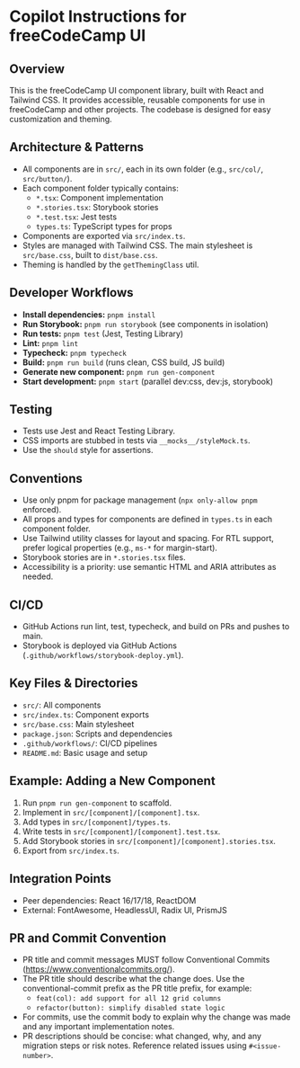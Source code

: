 # Copilot Instructions for freeCodeCamp UI

## Overview

This is the freeCodeCamp UI component library, built with React and Tailwind CSS. It provides accessible, reusable components for use in freeCodeCamp and other projects. The codebase is designed for easy customization and theming.

## Architecture & Patterns

- All components are in `src/`, each in its own folder (e.g., `src/col/`, `src/button/`).
- Each component folder typically contains:
  - `*.tsx`: Component implementation
  - `*.stories.tsx`: Storybook stories
  - `*.test.tsx`: Jest tests
  - `types.ts`: TypeScript types for props
- Components are exported via `src/index.ts`.
- Styles are managed with Tailwind CSS. The main stylesheet is `src/base.css`, built to `dist/base.css`.
- Theming is handled by the `getThemingClass` util.

## Developer Workflows

- **Install dependencies:** `pnpm install`
- **Run Storybook:** `pnpm run storybook` (see components in isolation)
- **Run tests:** `pnpm test` (Jest, Testing Library)
- **Lint:** `pnpm lint`
- **Typecheck:** `pnpm typecheck`
- **Build:** `pnpm run build` (runs clean, CSS build, JS build)
- **Generate new component:** `pnpm run gen-component`
- **Start development:** `pnpm start` (parallel dev:css, dev:js, storybook)

## Testing

- Tests use Jest and React Testing Library.
- CSS imports are stubbed in tests via `__mocks__/styleMock.ts`.
- Use the `should` style for assertions.

## Conventions

- Use only pnpm for package management (`npx only-allow pnpm` enforced).
- All props and types for components are defined in `types.ts` in each component folder.
- Use Tailwind utility classes for layout and spacing. For RTL support, prefer logical properties (e.g., `ms-*` for margin-start).
- Storybook stories are in `*.stories.tsx` files.
- Accessibility is a priority: use semantic HTML and ARIA attributes as needed.

## CI/CD

- GitHub Actions run lint, test, typecheck, and build on PRs and pushes to main.
- Storybook is deployed via GitHub Actions (`.github/workflows/storybook-deploy.yml`).

## Key Files & Directories

- `src/`: All components
- `src/index.ts`: Component exports
- `src/base.css`: Main stylesheet
- `package.json`: Scripts and dependencies
- `.github/workflows/`: CI/CD pipelines
- `README.md`: Basic usage and setup

## Example: Adding a New Component

1. Run `pnpm run gen-component` to scaffold.
2. Implement in `src/[component]/[component].tsx`.
3. Add types in `src/[component]/types.ts`.
4. Write tests in `src/[component]/[component].test.tsx`.
5. Add Storybook stories in `src/[component]/[component].stories.tsx`.
6. Export from `src/index.ts`.

## Integration Points

- Peer dependencies: React 16/17/18, ReactDOM
- External: FontAwesome, HeadlessUI, Radix UI, PrismJS

## PR and Commit Convention

- PR title and commit messages MUST follow Conventional Commits (https://www.conventionalcommits.org/).
- The PR title should describe what the change does. Use the conventional-commit prefix as the PR title prefix, for example:
  - `feat(col): add support for all 12 grid columns`
  - `refactor(button): simplify disabled state logic`
- For commits, use the commit body to explain why the change was made and any important implementation notes.
- PR descriptions should be concise: what changed, why, and any migration steps or risk notes. Reference related issues using `#<issue-number>`.
